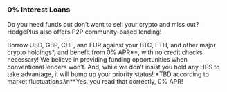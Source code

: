 

### 0% Interest  Loans

Do you need funds but don’t want to sell your crypto and miss out? HedgePlus also offers P2P community-based lending!

Borrow USD, GBP, CHF, and EUR against your BTC, ETH, and other major crypto holdings*, and benefit from 0% APR**, with no credit checks necessary! We believe in providing funding opportunities when conventional lenders won’t. And, while we don’t insist you hold any HPS to take advantage, it will bump up your priority status!
*TBD according to market fluctuations.\n**Yes, you read that correctly, 0% APR!